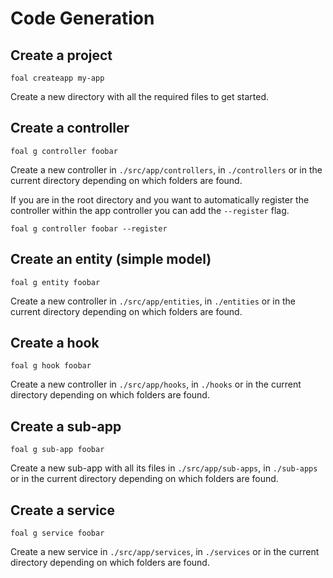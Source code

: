 # Code Generation

## Create a project

```shell
foal createapp my-app
```

Create a new directory with all the required files to get started.

## Create a controller

```shell
foal g controller foobar
```

Create a new controller in `./src/app/controllers`, in `./controllers` or in the current directory depending on which folders are found.

If you are in the root directory and you want to automatically register the controller within the app controller you can add the `--register` flag.

```shell
foal g controller foobar --register
```

## Create an entity (simple model)

```shell
foal g entity foobar
```

Create a new controller in `./src/app/entities`, in `./entities` or in the current directory depending on which folders are found.

## Create a hook

```shell
foal g hook foobar
```

Create a new controller in `./src/app/hooks`, in `./hooks` or in the current directory depending on which folders are found.

## Create a sub-app

```shell
foal g sub-app foobar
```

Create a new sub-app with all its files in `./src/app/sub-apps`, in `./sub-apps` or in the current directory depending on which folders are found.

## Create a service

```shell
foal g service foobar
```

Create a new service in `./src/app/services`, in `./services` or in the current directory depending on which folders are found.